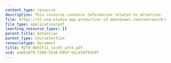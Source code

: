 ```yaml
---
content_type: resource
description: This resource contains information related to attention.
file: https://ol-ocw-studio-app-production.s3.amazonaws.com/courses/9-00sc-introduction-to-psychology-fall-2011/a4eb1079226055a8b05fb1ce56f5d397_MIT9_00SCF11_lec07_attn.pdf
file_type: application/pdf
learning_resource_types: []
parent_title: Attention
parent_type: CourseSection
resourcetype: Document
title: MIT9_00SCF11_lec07_attn.pdf
uid: a4eb1079-2260-55a8-b05f-b1ce56f5d397
---
```

